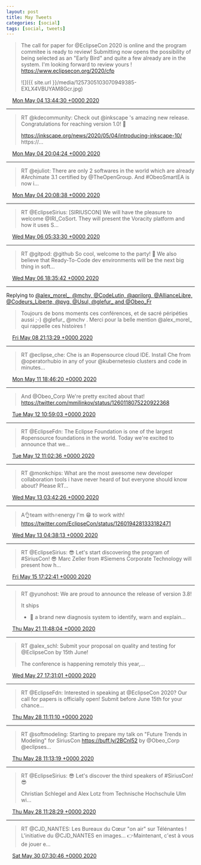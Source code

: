 ```yaml
---
layout: post
title: May Tweets
categories: [social]
tags: [social, tweets]
---
```


> The call for paper for @EclipseCon 2020 is online and the program commitee is ready to review! Submitting now opens the possibility of being selected as an "Early Bird" and quite a few already are in the system. I'm looking forward to review yours ! https://www.eclipsecon.org/2020/cfp 
> 
> ![]({{ site.url }}/media/1257305103070949385-EXLX4VBUYAM8Gcr.jpg)

<img src="{{ site.url }}/media/tweet.ico" width="12" /> [Mon May 04 13:44:30 +0000 2020](https://twitter.com/bruncedric/status/1257305103070949385)

----

> RT @kdecommunity: Check out @inkscape 's amazing new release. Congratulations for reaching version 1.0! 🎉
> 
> https://inkscape.org/news/2020/05/04/introducing-inkscape-10/ https://…

<img src="{{ site.url }}/media/tweet.ico" width="12" /> [Mon May 04 20:04:24 +0000 2020](https://twitter.com/bruncedric/status/1257400707097006081)

----

> RT @ejuliot: There are only 2 softwares in the world which are already #Archimate 3.1 certified by @TheOpenGroup. And #ObeoSmartEA is now i…

<img src="{{ site.url }}/media/tweet.ico" width="12" /> [Mon May 04 20:08:38 +0000 2020](https://twitter.com/bruncedric/status/1257401770734731264)

----

> RT @EclipseSirius: [SIRIUSCON] We will have the pleasure to welcome 
> @IRI_CoSort. They will present the Voracity platform and how it uses S…

<img src="{{ site.url }}/media/tweet.ico" width="12" /> [Wed May 06 05:33:30 +0000 2020](https://twitter.com/bruncedric/status/1257906312140279808)

----

> RT @gitpod: @github So cool, welcome to the party! 🥳 We also believe that Ready-To-Code dev environments will be the next big thing in soft…

<img src="{{ site.url }}/media/tweet.ico" width="12" /> [Wed May 06 18:35:42 +0000 2020](https://twitter.com/bruncedric/status/1258103161753083904)

----

Replying to [@alex_morel_, @mchv, @CodeLutin, @aprilorg, @AllianceLibre, @Codeurs_Liberte, @pyg, @Usul, @glefur_ and @Obeo_Fr](https://twitter.com/alex_morel_/status/1258841773981478912)

> Toujours de bons moments ces conférences, et de sacré péripéties aussi ;-) @glefur_  @mchv . Merci pour la belle mention @alex_morel_  qui rappelle ces histoires !

<img src="{{ site.url }}/media/tweet.ico" width="12" /> [Fri May 08 21:13:29 +0000 2020](https://twitter.com/bruncedric/status/1258867643567742979)

----

> RT @eclipse_che: Che is an #opensource cloud IDE.
> Install Che from @operatorhubio in any of your @kubernetesio clusters and code in minutes…

<img src="{{ site.url }}/media/tweet.ico" width="12" /> [Mon May 11 18:46:20 +0000 2020](https://twitter.com/bruncedric/status/1259917776820592648)

----

> And @Obeo_Corp We're pretty excited about that! https://twitter.com/mmilinkov/status/1260118075220922368

<img src="{{ site.url }}/media/tweet.ico" width="12" /> [Tue May 12 10:59:03 +0000 2020](https://twitter.com/bruncedric/status/1260162566506061824)

----

> RT @EclipseFdn: The Eclipse Foundation is one of the largest #opensource foundations in the world. Today we're excited to announce that we…

<img src="{{ site.url }}/media/tweet.ico" width="12" /> [Tue May 12 11:02:36 +0000 2020](https://twitter.com/bruncedric/status/1260163459376918533)

----

> RT @monkchips: What are the most awesome new developer collaboration tools i have never heard of but everyone should know about? Please RT…

<img src="{{ site.url }}/media/tweet.ico" width="12" /> [Wed May 13 03:42:26 +0000 2020](https://twitter.com/bruncedric/status/1260415079197085698)

----

> A👌team with🔥energy I'm 😁 to work with! https://twitter.com/EclipseCon/status/1260194281333182471

<img src="{{ site.url }}/media/tweet.ico" width="12" /> [Wed May 13 04:38:13 +0000 2020](https://twitter.com/bruncedric/status/1260429114504351744)

----

> RT @EclipseSirius: 😎 Let's start discovering the program of #SiriusCon! 😎
> Marc Zeller from #Siemens Corporate Technology will present how h…

<img src="{{ site.url }}/media/tweet.ico" width="12" /> [Fri May 15 17:22:41 +0000 2020](https://twitter.com/bruncedric/status/1261346273761918976)

----

> RT @yunohost: We are proud to announce the release of version 3.8!
> 
> It ships
> - 🔬 a brand new diagnosis system to identify, warn and explain…

<img src="{{ site.url }}/media/tweet.ico" width="12" /> [Thu May 21 11:48:04 +0000 2020](https://twitter.com/bruncedric/status/1263436395504435200)

----

> RT @alex_schl: Submit your proposal on quality and testing for @EclipseCon by 15th June! 
> 
> The conference is happening remotely this year,…

<img src="{{ site.url }}/media/tweet.ico" width="12" /> [Wed May 27 17:31:01 +0000 2020](https://twitter.com/bruncedric/status/1265697026400026624)

----

> RT @EclipseFdn: Interested in speaking at @EclipseCon 2020? Our call for papers is officially open! Submit before June 15th for your chance…

<img src="{{ site.url }}/media/tweet.ico" width="12" /> [Thu May 28 11:11:10 +0000 2020](https://twitter.com/bruncedric/status/1265963824672374784)

----

> RT @softmodeling: Starting to prepare my talk on "Future Trends in Modeling" for SiriusCon https://buff.ly/2BCnl52  by @Obeo_Corp @eclipses…

<img src="{{ site.url }}/media/tweet.ico" width="12" /> [Thu May 28 11:13:19 +0000 2020](https://twitter.com/bruncedric/status/1265964363879534598)

----

> RT @EclipseSirius: 😎 Let's discover the third speakers of #SiriusCon! 😎
> 
> Christian Schlegel and Alex Lotz from Technische Hochschule Ulm wi…

<img src="{{ site.url }}/media/tweet.ico" width="12" /> [Thu May 28 11:28:29 +0000 2020](https://twitter.com/bruncedric/status/1265968181404893184)

----

> RT @CJD_NANTES: Les Bureaux du Cœur "on air" sur Télénantes !
> L'initiative du @CJD_NANTES en images...
> 👉Maintenant, c'est à vous de jouer e…

<img src="{{ site.url }}/media/tweet.ico" width="12" /> [Sat May 30 07:30:46 +0000 2020](https://twitter.com/bruncedric/status/1266633131811110912)
